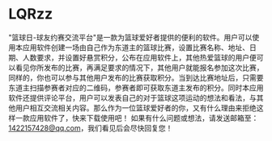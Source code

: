 # LQRzz
"篮球日-球友约赛交流平台"是一款为篮球爱好者提供的便利的软件。用户可以使用本应用软件创建一场由自己作为东道主的篮球比赛，设置比赛名称、地址、日期、人数要求，并设置好悬赏积分，公布在应用软件上，其他热爱篮球的用户便可以看见你所发布的比赛，再满足要求的情况下，其他用户就能报名参加这次比赛，同样的，你也可以参与其他用户发布的比赛获取积分。当到达比赛地址后，只需要东道主扫描参赛者对应的二维码，参赛者即可获取东道主发布的积分。同时本应用软件还提供评论平台，用户可以发表自己的对于篮球这项运动的想法和看法，与其他用户相互交流相关内容。那么作为一位篮球爱好者的你，又有什么理由来拒绝这样一款应用软件了，快来下载使用吧！ 如果有什么问题或想法，请发送邮箱至：1422157428@qq.com，我们看见后会尽快回复您！
